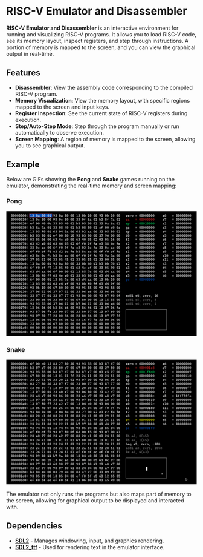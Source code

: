 # RISC-V Emulator and Disassembler

**RISC-V Emulator and Disassembler** is an interactive environment for running and visualizing RISC-V programs. It allows you to load RISC-V code, see its memory layout, inspect registers, and step through instructions. A portion of memory is mapped to the screen, and you can view the graphical output in real-time.

## Features

- **Disassembler**: View the assembly code corresponding to the compiled RISC-V program.
- **Memory Visualization**: View the memory layout, with specific regions mapped to the screen and input keys.
- **Register Inspection**: See the current state of RISC-V registers during execution.
- **Step/Auto-Step Mode**: Step through the program manually or run automatically to observe execution.
- **Screen Mapping**: A region of memory is mapped to the screen, allowing you to see graphical output.
  
## Example

Below are GIFs showing the **Pong** and **Snake** games running on the emulator, demonstrating the real-time memory and screen mapping:

### Pong
![Pong Game](gifs/pong.gif)

### Snake
![Snake Game](gifs/snake.gif)

The emulator not only runs the programs but also maps part of memory to the screen, allowing for graphical output to be displayed and interacted with.

## Dependencies

- **[SDL2](https://www.libsdl.org/)** - Manages windowing, input, and graphics rendering.
- **[SDL2_ttf](https://github.com/libsdl-org/SDL_ttf)** - Used for rendering text in the emulator interface.
